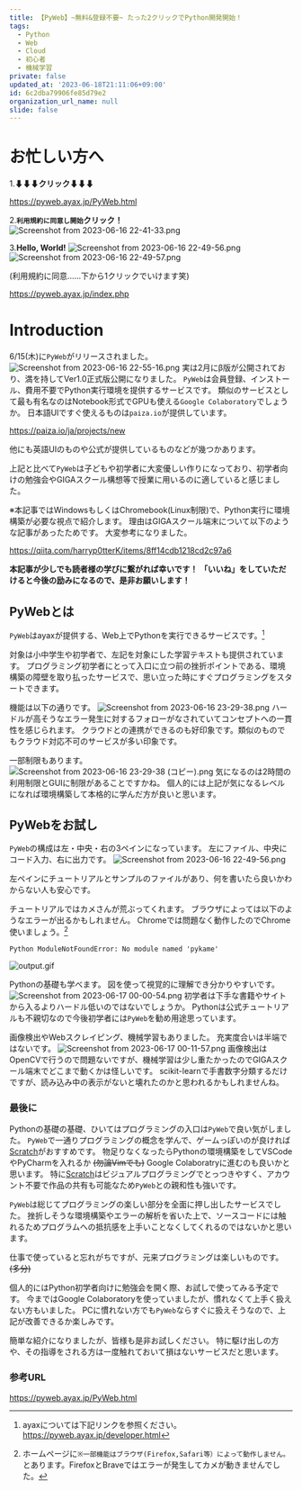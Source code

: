 ```yaml
---
title: 【PyWeb】~無料&登録不要~ たった2クリックでPython開発開始！
tags:
  - Python
  - Web
  - Cloud
  - 初心者
  - 機械学習
private: false
updated_at: '2023-06-18T21:11:06+09:00'
id: 6c2dba79906fe85d79e2
organization_url_name: null
slide: false
---
```

# お忙しい方へ
1.__⬇⬇⬇クリック⬇⬇⬇__

https://pyweb.ayax.jp/PyWeb.html

2.__`利用規約に同意し開始`クリック！__
![Screenshot from 2023-06-16 22-41-33.png](https://qiita-image-store.s3.ap-northeast-1.amazonaws.com/0/3292052/c95a5371-0962-09e8-7dd0-4cfd2876817d.png)

3.__Hello, World!__
![Screenshot from 2023-06-16 22-49-56.png](https://qiita-image-store.s3.ap-northeast-1.amazonaws.com/0/3292052/2e3e7b19-b2ec-10e7-5fc5-b82f9e3de574.png)
![Screenshot from 2023-06-16 22-49-57.png](https://qiita-image-store.s3.ap-northeast-1.amazonaws.com/0/3292052/95b24dda-5d6f-7099-d96c-bbd0afbdeb61.png)

(利用規約に同意......下から1クリックでいけます笑)

https://pyweb.ayax.jp/index.php

# Introduction

6/15(木)に`PyWeb`がリリースされました。
![Screenshot from 2023-06-16 22-55-16.png](https://qiita-image-store.s3.ap-northeast-1.amazonaws.com/0/3292052/76ac20b0-9f92-279f-3f28-255f1f2975b8.png)
実は2月にβ版が公開されており、満を持してVer1.0正式版公開になりました。
`PyWeb`は会員登録、インストール、費用不要でPython実行環境を提供するサービスです。
類似のサービスとして最も有名なのはNotebook形式でGPUも使える`Google Colaboratory`でしょうか。
日本語UIですぐ使えるものは`paiza.io`が提供しています。

https://paiza.io/ja/projects/new

他にも英語UIのものや公式が提供しているものなどが幾つかあります。

上記と比べて`PyWeb`は子どもや初学者に大変優しい作りになっており、初学者向けの勉強会やGIGAスクール構想等で授業に用いるのに適していると感じました。

※本記事ではWindowsもしくはChromebook(Linux制限)で、Python実行に環境構築が必要な視点で紹介します。
理由はGIGAスクール端末について以下のような記事があったためです。
大変参考になりました。

https://qiita.com/harryp0tterK/items/8ff14cdb1218cd2c97a6

__本記事が少しでも読者様の学びに繋がれば幸いです！__
__「いいね」をしていただけると今後の励みになるので、是非お願いします！__


## PyWebとは

`PyWeb`はayaxが提供する、Web上でPythonを実行できるサービスです。[^1]
[^1]: ayaxについては下記リンクを参照ください。
https://pyweb.ayax.jp/developer.html

対象は小中学生や初学者で、左記を対象にした学習テキストも提供されています。
プログラミング初学者にとって入口に立つ前の挫折ポイントである、環境構築の障壁を取り払ったサービスで、思い立った時にすぐプログラミングをスタートできます。

機能は以下の通りです。
![Screenshot from 2023-06-16 23-29-38.png](https://qiita-image-store.s3.ap-northeast-1.amazonaws.com/0/3292052/8631ed25-e979-3ad9-200f-f93689a803fd.png)
ハードルが高そうなエラー発生に対するフォローがなされていてコンセプトへの一貫性を感じられます。
クラウドとの連携ができるのも好印象です。類似のものでもクラウド対応不可のサービスが多い印象です。

一部制限もあります。
![Screenshot from 2023-06-16 23-29-38 (コピー).png](https://qiita-image-store.s3.ap-northeast-1.amazonaws.com/0/3292052/86e7fc14-b1b9-24f2-12f4-7ec56c7d9dd1.png)
気になるのは2時間の利用制限とGUIに制限があることですかね。
個人的には上記が気になるレベルになれば環境構築して本格的に学んだ方が良いと思います。


## PyWebをお試し
`PyWeb`の構成は左・中央・右の3ペインになっています。
左にファイル、中央にコード入力、右に出力です。
![Screenshot from 2023-06-16 22-49-56.png](https://qiita-image-store.s3.ap-northeast-1.amazonaws.com/0/3292052/2e3e7b19-b2ec-10e7-5fc5-b82f9e3de574.png)

左ペインにチュートリアルとサンプルのファイルがあり、何を書いたら良いかわからない人も安心です。

チュートリアルではカメさんが荒ぶってくれます。
ブラウザによっては以下のようなエラーが出るかもしれません。
Chromeでは問題なく動作したのでChrome使いましょう。[^2]
[^2]: ホームページに`※一部機能はブラウザ(Firefox,Safari等）によって動作しません。`とあります。FirefoxとBraveではエラーが発生してカメが動きませんでした。
```bash:
Python ModuleNotFoundError: No module named 'pykame'
```


![output.gif](https://qiita-image-store.s3.ap-northeast-1.amazonaws.com/0/3292052/8856c8ca-7123-3b5f-6979-e5987f8b9354.gif)

Pythonの基礎も学べます。
図を使って視覚的に理解でき分かりやすいです。
![Screenshot from 2023-06-17 00-00-54.png](https://qiita-image-store.s3.ap-northeast-1.amazonaws.com/0/3292052/107022f0-04cf-6bb2-b92b-51d9e87b1955.png)
初学者は下手な書籍やサイトから入るよりハードル低いのではないでしょうか。
Pythonは公式チュートリアルも不親切なので今後初学者には`PyWeb`を勧め用途思っています。

画像検出やWebスクレイピング、機械学習もありました。
充実度合いは半端ではないです。
![Screenshot from 2023-06-17 00-11-57.png](https://qiita-image-store.s3.ap-northeast-1.amazonaws.com/0/3292052/5ac8d328-8f2f-47c7-f149-7b52906123a7.png)
画像検出はOpenCVで行うので問題ないですが、機械学習は少し重たかったのでGIGAスクール端末でどこまで動くかは怪しいです。
scikit-learnで手書数字分類するだけですが、読み込み中の表示がないと壊れたのかと思われるかもしれませんね。

### 最後に

Pythonの基礎の基礎、ひいてはプログラミングの入口は`PyWeb`で良い気がしました。
`PyWeb`で一通りプログラミングの概念を学んで、ゲームっぽいのが良ければ[Scratch](https://scratch.mit.edu/studios/1168062 "Scratch")がおすすめです。
物足りなくなったらPythonの環境構築をしてVSCodeやPyCharmを入れるか ~~(勿論Vimでも)~~ Google Colaboratryに進むのも良いかと思います。
特に[Scratch](https://scratch.mit.edu/studios/1168062 "Scratch")はビジュアルプログラミングでとっつきやすく、アカウント不要で作品の共有も可能なため`PyWeb`との親和性も強いです。

`PyWeb`は総じてプログラミングの楽しい部分を全面に押し出したサービスでした。
挫折しそうな環境構築やエラーの解析を省いた上で、ソースコードには触れるためプログラムへの抵抗感を上手いことなくしてくれるのではないかと思います。

仕事で使っていると忘れがちですが、元来プログラミングは楽しいものです。 ~~(多分)~~

個人的にはPython初学者向けに勉強会を開く際、お試しで使ってみる予定です。
今まではGoogle Colaboratoryを使っていましたが、慣れなくて上手く扱えない方もいました。
PCに慣れない方でも`PyWeb`ならすぐに扱えそうなので、上記が改善できるか楽しみです。

簡単な紹介になりましたが、皆様も是非お試しください。
特に駆け出しの方や、その指導をされる方は一度触れておいて損はないサービスだと思います。

### 参考URL

https://pyweb.ayax.jp/PyWeb.html



